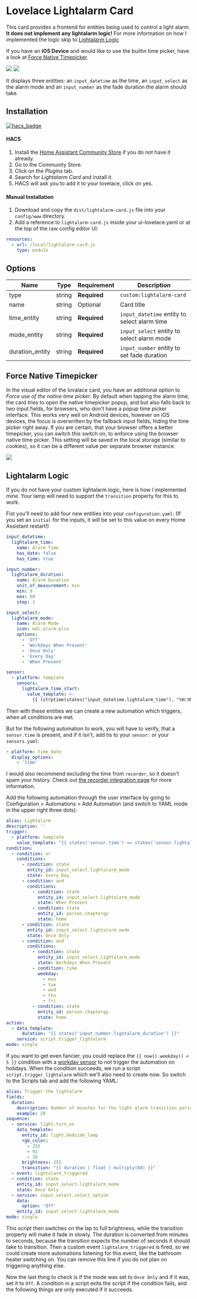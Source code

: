 # Lovelace Lightalarm Card

This card provides a frontend for entities being used to control a light alarm.
**It does not implement any lightalarm logic!** For more information on how I implemented the logic skip to [Lightalarm Logic](#lightalarm-logic)

If you have an **iOS Device** and would like to use the builtin time picker, have a look at [Force Native Timepicker](#force-native-timepicker).

![](https://raw.githubusercontent.com/chaptergy/lightalarm-card/master/img/screenshot1.png)
![](https://raw.githubusercontent.com/chaptergy/lightalarm-card/master/img/screenshot2.png)

It displays three entities: an `input_datetime` as the time, an `input_select` as the alarm mode and an `input_number` as the fade duration the alarm should take.

## Installation

[![hacs_badge](https://img.shields.io/badge/HACS-Default-orange.svg?style=for-the-badge)](https://github.com/custom-components/hacs)

#### HACS

1. Install the [Home Assistant Community Store](https://github.com/custom-components/hacs) if you do not have it already.
2. Go to the Community Store.
3. Click on the _Plugins_ tab.
4. Search for _Lightalarm Card_ and install it.
5. HACS will ask you to add it to your lovelace, click on yes.

#### Manual Installation

1. Download and copy the `dist/lightalarm-card.js` file into your `config/www` directory.
2. Add a reference to `lightalarm-card.js` inside your ui-lovelace.yaml or at the top of the raw config editor UI:

```yaml
resources:
  - url: /local/lightalarm-card.js
    type: module
```

## Options

| Name            | Type   | Requirement  | Description                                  |
| --------------- | ------ | ------------ | -------------------------------------------- |
| type            | string | **Required** | `custom:lightalarm-card`                     |
| name            | string | Optional     | Card title                                   |
| time_entity     | string | **Required** | `input_datetime` entity to select alarm time |
| mode_entity     | string | **Required** | `input_select` entity to select alarm mode   |
| duration_entity | string | **Required** | `input_number` entity to set fade duration   |

## Force Native Timepicker

In the visual editor of the lovalace card, you have an additional option to _Force use of the native time picker_. By default when tapping the alarm time, the card tries to open the native timepicker popup, and but also falls back to two input fields, for browsers, who don't have a popup time picker interface. This works very well on Android devices, however on iOS devices, the focus is overwritten by the fallback input fields, hiding the time picker right away. If you are certain, that your browser offers a better timepicker, you can switch this switch on, to enforce using the browser native time picker. This setting will be saved in the local storage (similar to cookies), so it can be a different value per separate browser instance.

![](https://raw.githubusercontent.com/chaptergy/lightalarm-card/master/img/screenshot_native-timepicker-ios.jpg)

## Lightalarm Logic

If you do not have your custom lightalarm logic, here is how I implemented mine. Your lamp will need to support the `transition` property for this to work.

Fist you'll need to add four new entities into your `configuration.yaml`:
(If you set an `initial` for the inputs, it will be set to this value on every Home Assistant restart!)

```yaml
input_datetime:
  lightalarm_time:
    name: Alarm Time
    has_date: false
    has_time: true

input_number:
  lightalarm_duration:
    name: Alarm Duration
    unit_of_measurement: min
    min: 0
    max: 60
    step: 1

input_select:
  lightalarm_mode:
    name: Alarm Mode
    icon: mdi:alarm-plus
    options:
      - 'Off'
      - 'Workdays When Present'
      - 'Once Only'
      - 'Every Day'
      - 'When Present'

sensor:
  - platform: template
    sensors:
      lightalarm_time_start:
        value_template: >-
          {{ (strptime(states("input_datetime.lightalarm_time"), "%H:%M:%S") - timedelta(minutes=(states("input_number.lightalarm_duration") | int) )).strftime("%H:%M") }}
```

Then with these entities we can create a new automation which triggers, when all conditions are met.

But for the following automation to work, you will have to verify, that a `sensor.time` is present, and if it isn't, add tis to your `sensor:` or your `sensors.yaml`:

```yaml
- platform: time_date
  display_options:
    - 'time'
```

I would also recommend excluding the time from `recorder`, so it doesn't spam your history. Check out [the recorder integration page](https://www.home-assistant.io/integrations/recorder/) for more information.

Add the following automation through the user interface by going to Configuration > Automations > Add Automation (and switch to YAML mode in the upper right three dots):

```yaml
alias: Lightalarm
description: ''
trigger:
  - platform: template
    value_template: "{{ states('sensor.time') == states('sensor.lightalarm_time_start') }}"
condition:
  - condition: or
    conditions:
      - condition: state
        entity_id: input_select.lightalarm_mode
        state: Every Day
      - condition: and
        conditions:
          - condition: state
            entity_id: input_select.lightalarm_mode
            state: When Present
          - condition: state
            entity_id: person.chaptergy
            state: home
      - condition: state
        entity_id: input_select.lightalarm_mode
        state: Once Only
      - condition: and
        conditions:
          - condition: state
            entity_id: input_select.lightalarm_mode
            state: Workdays When Present
          - condition: time
            weekday:
              - mon
              - tue
              - wed
              - thu
              - fri
          - condition: state
            entity_id: person.chaptergy
            state: home
action:
  - data_template:
      duration: "{{ states('input_number.lightalarm_duration') }}"
    service: script.trigger_lightalarm
mode: single
```

If you want to get even fancier, you could replace the `{{ now().weekday() < 5 }}` condition with a [workday sensor](https://www.home-assistant.io/integrations/workday/) to not trigger the automation on holidays.
When the condition succeeds, we run a script `script.trigger_lightalarm` which we'll also need to create now. So switch to the Scripts tab and add the following YAML:

```yaml
alias: Trigger the lightalarm
fields:
  duration:
    description: Number of minutes for the light alarm transition period
    example: 20
sequence:
  - service: light.turn_on
    data_template:
      entity_id: light.bedside_lamp
      rgb_color:
        - 255
        - 91
        - 36
      brightness: 255
      transition: "{{ duration | float | multiply(60) }}"
  - event: lightalarm_triggered
  - condition: state
    entity_id: input_select.lightalarm_mode
    state: Once Only
  - service: input_select.select_option
    data:
      option: 'Off'
    entity_id: input_select.lightalarm_mode
mode: single
```

This script then switches on the lap to full brightness, while the transition property will make it fade in slowly. The duration is converted from minutes to seconds, because the transition expects the number of seconds it should take to transition.
Then a custom event `lightalarm_triggered` is fired, so we could create more automations listening for this event, like the bathroom heater switching on. You can remove this line if you do not plan on triggering anything else.

Now the last thing to check is if the mode was set to `Once Only` and if it was, set it to `Off`. A condition in a script exits the script if the condition fails, and the following things are only executed if it succeeds.
